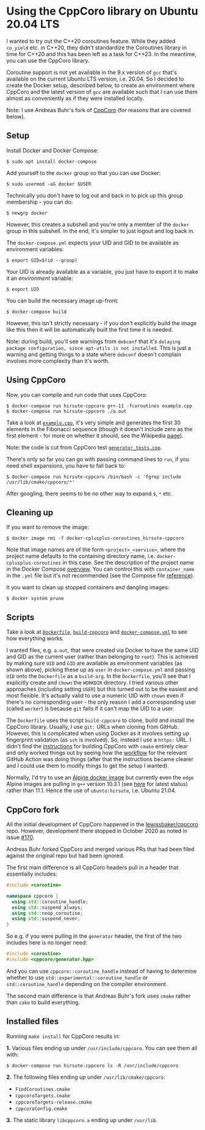 Using the CppCoro library on Ubuntu 20.04 LTS
=============================================

I wanted to try out the C++20 coroutines feature. While they added `co_yield` etc. in C++20, they didn't standardize the Coroutines library in time for C++20 and this has been left as a task for C++23. In the meantime, you can use the CppCoro library.

Coroutine support is not yet available in the 9.x version of `gcc` that's available on the current Ubuntu LTS version, i.e. 20.04. So I decided to create the Docker setup, described below, to create an environment where CppCoro and the latest version of `gcc` are available such that I can use them almost as conveniently as if they were installed locally.

Note: I use Andreas Buhr's fork of [CppCoro](https://github.com/andreasbuhr/cppcoro/blob/master/README.md#cppcoro---a-coroutine-library-for-c) (for reasons that are covered below).

Setup
-----

Install Docker and Docker Compose:

    $ sudo apt install docker-compose

Add yourself to the `docker` group so that you can use Docker:

    $ sudo usermod -aG docker $USER

Technically you don't have to log out and back in to pick up this group membership - you can do:

    $ newgrp docker

However, this creates a subshell and you're only a member of the `docker` group in this subshell. In the end, it's simpler to just logout and log back in.

The `docker-compose.yml` expects your UID and GID to be available as environment variables:

    $ export GID=$(id --group)

Your UID is already available as a variable, you just have to export it to make it an _environment_ variable:

    $ export UID

You can build the necessary image up-front:

    $ docker-compose build

However, this isn't strictly necessary - if you don't explicitly build the image like this then it will be automatically built the first time it is needed.

Note: during build, you'll see warnings from `debconf` that it's `delaying package configuration, since apt-utils is not installed`. This is just a warning and getting things to a state where `debconf` doesn't complain involves more complexity than it's worth.

Using CppCoro
-------------

Now, you can compile and run code that uses CppCoro:

    $ docker-compose run hirsute-cppcoro g++-11 -fcoroutines example.cpp
    $ docker-compose run hirsute-cppcoro ./a.out

Take a look at [`example.cpp`](example.cpp), it's very simple and generates the first 30 elements in the Fibonacci sequence (though it doesn't include zero as the first element - for more on whether it should, see the Wikipedia [page](https://en.wikipedia.org/wiki/Fibonacci_number)).

Note: the code is cut from CppCoro test [`generator_tests.cpp`](https://github.com/andreasbuhr/cppcoro/blob/master/test/generator_tests.cpp).

There's only so far you can go with passing command lines to `run`, if you need shell expansions, you have to fall back to:

    $ docker-compose run hirsute-cppcoro /bin/bash -c 'fgrep include /usr/lib/cmake/cppcoro/*'

After googling, there seems to be no other way to expand `$`, `*` etc.

Cleaning up
-----------

If you want to remove the image:

    $ docker image rmi -f docker-cplusplus-coroutines_hirsute-cppcoro

Note that image names are of the form `<project>_<service>`, where the project name defaults to the containing directory name, i.e. `docker-cplusplus-coroutines` in this case. See the description of the project name in the Docker Compose [overview](https://docs.docker.com/compose/). You can control this with `container_name` in the `.yml` file but it's not recommended (see the Compose file [reference](https://docs.docker.com/compose/compose-file/compose-file-v3/)).

It you want to clean up stopped containers and dangling images:

    $ docker system prune

Scripts
-------

Take a look at [`Dockerfile`](Dockerfile), [`build-cppcoro`](build-cppcoro) and [`docker-compose.yml`](docker-compose.yml) to see how everything works.

I wanted files, e.g. `a.out`, that were created via Docker to have the same UID and GID as the current user (rather than belonging to `root`). This is achieved by making sure `UID` and `GID` are available as environment variables (as shown above), picking these up as `user` in `docker-compose.yml` and passing `UID` onto the `Dockerfile` as a `build-arg`. In the `Dockerfile`, you'll see that I explicitly create and `chown` the `WORKDIR` directory. I tried various other approaches (including setting `USER`) but this turned out to be the easiest and most flexible. It's actually valid to use a numeric UID with `chown` even if there's no corresponding user - the only reason I add a corresponding user (called `worker`) is because `git` fails if it can't map the UID to a user.

The `Dockerfile` uses the script `build-cppcoro` to clone, build and install the CppCoro library. Usually, I use `git:` URLs when cloning from GitHub. However, this is complicated when using Docker as it involves setting up fingerprint validation (as `ssh` is involved). So, instead I use a `https:` URL. I didn't find the [instructions](https://github.com/andreasbuhr/cppcoro/blob/master/README.md#building) for building CppCoro with `cmake` entirely clear and only worked things out by seeing how the [workflow](https://github.com/andreasbuhr/cppcoro/blob/master/.github/workflows/cmake.yml) for the relevant GitHub Action was doing things (after that the instructions became clearer and I could use them to modify things to get the setup I wanted).

Normally, I'd try to use an [Alpine docker image](https://hub.docker.com/_/alpine_) but currently even the `edge` Alpine images are pulling in `g++` version 10.3.1 (see [here](https://pkgs.alpinelinux.org/package/edge/main/x86_64/g++) for latest status) rather than 11.1. Hence the use of `ubuntu:hirsute`, i.e. Ubuntu 21.04.

CppCoro fork
------------

All the initial development of CppCoro happened in the [lewissbaker/cppcoro](https://github.com/lewissbaker/cppcoro) repo. However, development there stopped in October 2020 as noted in issue [#170](https://github.com/lewissbaker/cppcoro/issues/170).

Andreas Buhr forked CppCoro and merged various PRs that had been filed against the original repo but had been ignored.

The first main difference is all CppCoro headers pull in a header that essentially includes:

```c++
#include <coroutine>

namespace cppcoro {
  using std::coroutine_handle;
  using std::suspend_always;
  using std::noop_coroutine;
  using std::suspend_never;
}
```

So e.g. if you were pulling in the `generator` header, the first of the two includes here is no longer need:

```c++
#include <coroutine>
#include <cppcoro/generator.hpp>
```

And you can use `cppcoro::coroutine_handle` instead of having to determine whether to use `std::experimental::coroutine_handle` or `std::coroutine_handle` depending on the compiler environment.

The second main difference is that Andreas Buhr's fork uses `cmake` rather than `cake` to build everything.

Installed files
---------------

Running `make install` for CppCoro results in:

**1.** Various files ending up under `/usr/include/cppcoro`. You can see them all with:

```
$ docker-compose run hirsute-cppcoro ls -R /usr/include/cppcoro
```

**2.** The following files ending up under `/usr/lib/cmake/cppcoro`:

* `FindCoroutines.cmake`
* `cppcoroTargets.cmake`
* `cppcoroTargets-release.cmake`
* `cppcoroConfig.cmake`

**3.** The static library `libcppcoro.a` ending up under `/usr/lib`.
